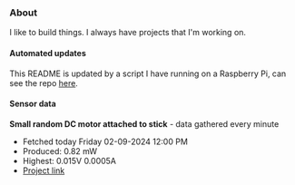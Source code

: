 ### About
I like to build things. I always have projects that I'm working on.

#### Automated updates
This README is updated by a script I have running on a Raspberry Pi, can see the repo [here](https://github.com/jdc-cunningham/raspi-git-repo-updater).

#### Sensor data


**Small random DC motor attached to stick** - data gathered every minute
- Fetched today Friday 02-09-2024 12:00 PM
- Produced: 0.82 mW
- Highest: 0.015V 0.0005A
- [Project link](https://github.com/jdc-cunningham/turbine-raspi)